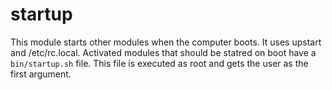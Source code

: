 # startup

This module starts other modules when the computer boots. It uses upstart and /etc/rc.local. 
Activated modules that should be statred on boot have a `bin/startup.sh` file. This file is executed as root and gets the user as the first argument.
